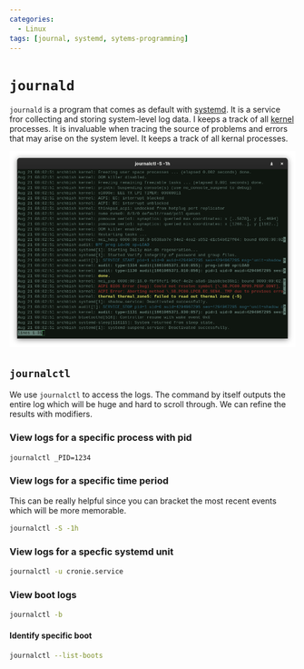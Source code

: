 ```yaml
---
categories:
  - Linux 
tags: [journal, systemd, sytems-programming]
---
```



# `journald`

`journald` is a program that comes as default with [systemd](/Linux/systemd.md). It is a service fror collecting and storing system-level log data. I keeps a track of all [kernel](/Operating_Systems/The_Kernel.md) processes. It is invaluable when tracing the source of problems and errors that may arise on the system level. It keeps a track of all kernal processes.

![](/img/journald.png)


## `journalctl` 

We use `journalctl` to access the logs. The command by itself outputs the entire log which will be huge and hard to scroll through. We can refine the results with modifiers.


### View logs for a specific process with pid

```bash
journalctl _PID=1234
```

### View logs for a specific time period
This can be really helpful since you can bracket the most recent events which will be more memorable.

```bash
journalctl -S -1h
```

### View logs for a specfic systemd unit
```bash
journalctl -u cronie.service
```

### View boot logs 
```bash
journalctl -b
```

#### Identify specific boot 

```bash
journalctl --list-boots

```